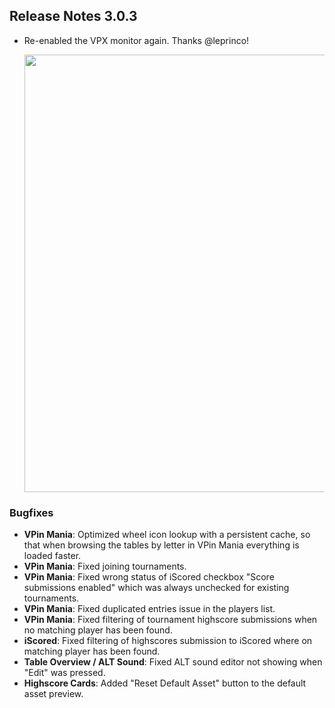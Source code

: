## Release Notes 3.0.3

- Re-enabled the VPX monitor again. Thanks @leprinco!

  <img src="https://raw.githubusercontent.com/syd711/vpin-studio/main/documentation/preferences/vpxmonitor.png" width="700" />


### Bugfixes

- **VPin Mania**: Optimized wheel icon lookup with a persistent cache, so that when browsing the tables by letter in VPin Mania everything is loaded faster.
- **VPin Mania**: Fixed joining tournaments.
- **VPin Mania**: Fixed wrong status of iScored checkbox "Score submissions enabled" which was always unchecked for existing tournaments.
- **VPin Mania**: Fixed duplicated entries issue in the players list. 
- **VPin Mania**: Fixed filtering of tournament highscore submissions when no matching player has been found. 
- **iScored**: Fixed filtering of highscores submission to iScored where on matching player has been found. 
- **Table Overview / ALT Sound**: Fixed ALT sound editor not showing when "Edit" was pressed.
- **Highscore Cards**: Added "Reset Default Asset" button to the default asset preview.
